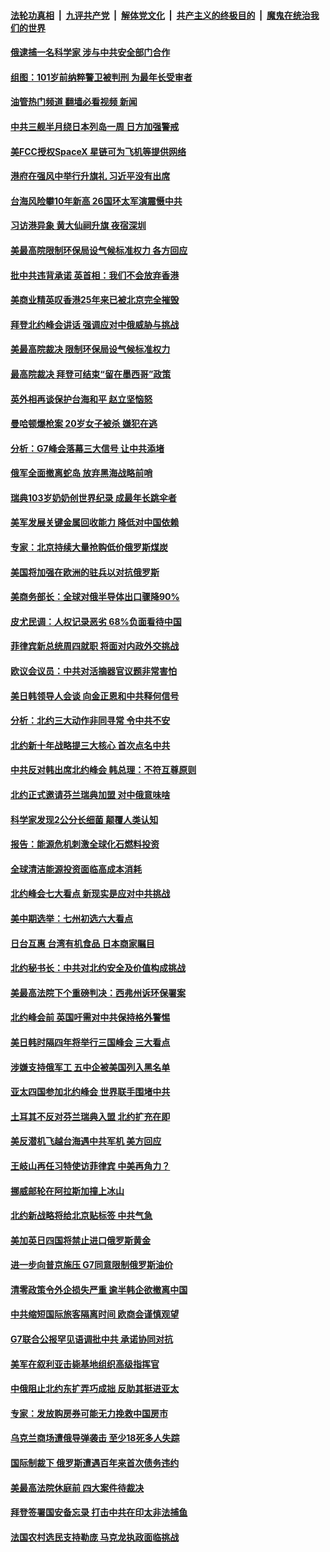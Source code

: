 ####  [法轮功真相](../../../../basic/blob/master/README.md?t=07012131) &nbsp;|&nbsp; [九评共产党](../../../../9ping.md/blob/master/README.md?t=07012131) &nbsp;|&nbsp; [解体党文化](../../../../jtdwh.md/blob/master/README.md?t=07012131)  &nbsp;|&nbsp; [共产主义的终极目的](../../../../gczydzjmd.md/blob/master/README.md?t=07012131) &nbsp;|&nbsp; [魔鬼在统治我们的世界](../../../../mgztzwmdsj.md/blob/master/README.md?t=07012131) 

#### [俄逮捕一名科学家 涉与中共安全部门合作](../pages/nsc418/n13771389.md?t=07012131) 

#### [组图：101岁前纳粹警卫被判刑 为最年长受审者](../pages/nsc418/n13770654.md?t=07012131) 

#### [油管热门频道 翻墙必看视频 新闻](http://45.76.130.85:81/youtube.html?07012131)

#### [中共三舰半月绕日本列岛一周 日方加强警戒](../pages/nsc418/n13771297.md?t=07012131) 

#### [美FCC授权SpaceX 星链可为飞机等提供网络](../pages/nsc418/n13771158.md?t=07012131) 

#### [港府在强风中举行升旗礼 习近平没有出席](../pages/nsc418/n13771046.md?t=07012131) 

#### [台海风险攀10年新高 26国环太军演震慑中共](../pages/nsc418/n13770929.md?t=07012131) 

#### [习访港异象 黄大仙祠升旗 夜宿深圳](../pages/nsc418/n13770965.md?t=07012131) 

#### [美最高院限制环保局设气候标准权力 各方回应](../pages/nsc418/n13770901.md?t=07012131) 

#### [批中共违背承诺 英首相：我们不会放弃香港](../pages/nsc418/n13770927.md?t=07012131) 

#### [美商业精英叹香港25年来已被北京完全摧毁](../pages/nsc418/n13770923.md?t=07012131) 

#### [拜登北约峰会讲话 强调应对中俄威胁与挑战](../pages/nsc418/n13770867.md?t=07012131) 

#### [美最高院裁决 限制环保局设气候标准权力](../pages/nsc418/n13770868.md?t=07012131) 

#### [最高院裁决 拜登可结束“留在墨西哥”政策](../pages/nsc418/n13770877.md?t=07012131) 

#### [英外相再谈保护台海和平 赵立坚恼怒](../pages/nsc418/n13770711.md?t=07012131) 

#### [曼哈顿爆枪案 20岁女子被杀 嫌犯在逃](../pages/nsc418/n13770797.md?t=07012131) 

#### [分析：G7峰会落幕三大信号 让中共添堵](../pages/nsc418/n13770331.md?t=07012131) 

#### [俄军全面撤离蛇岛 放弃黑海战略前哨](../pages/nsc418/n13770716.md?t=07012131) 

#### [瑞典103岁奶奶创世界纪录 成最年长跳伞者](../pages/nsc418/n13770563.md?t=07012131) 

#### [美军发展关键金属回收能力 降低对中国依赖](../pages/nsc418/n13770576.md?t=07012131) 

#### [专家：北京持续大量抢购低价俄罗斯煤炭](../pages/nsc418/n13770387.md?t=07012131) 

#### [美国将加强在欧洲的驻兵以对抗俄罗斯](../pages/nsc418/n13770377.md?t=07012131) 

#### [美商务部长：全球对俄半导体出口骤降90%](../pages/nsc418/n13770314.md?t=07012131) 

#### [皮尤民调：人权记录恶劣 68%负面看待中国](../pages/nsc418/n13770177.md?t=07012131) 

#### [菲律宾新总统周四就职 将面对内政外交挑战](../pages/nsc418/n13770206.md?t=07012131) 

#### [欧议会议员：中共对活摘器官议题非常害怕](../pages/nsc418/n13770228.md?t=07012131) 

#### [美日韩领导人会谈 向金正恩和中共释何信号](../pages/nsc418/n13770127.md?t=07012131) 

#### [分析：北约三大动作非同寻常 令中共不安](../pages/nsc418/n13770139.md?t=07012131) 

#### [北约新十年战略提三大核心 首次点名中共](../pages/nsc418/n13770147.md?t=07012131) 

#### [中共反对韩出席北约峰会 韩总理：不符互尊原则](../pages/nsc418/n13770144.md?t=07012131) 

#### [北约正式邀请芬兰瑞典加盟 对中俄意味啥](../pages/nsc418/n13770053.md?t=07012131) 

#### [科学家发现2公分长细菌 颠覆人类认知](../pages/nsc418/n13770091.md?t=07012131) 

#### [报告：能源危机刺激全球化石燃料投资](../pages/nsc418/n13770029.md?t=07012131) 

#### [全球清洁能源投资面临高成本消耗](../pages/nsc418/n13770024.md?t=07012131) 

#### [北约峰会七大看点 新现实是应对中共挑战](../pages/nsc418/n13769989.md?t=07012131) 

#### [美中期选举：七州初选六大看点](../pages/nsc418/n13769936.md?t=07012131) 

#### [日台互惠 台湾有机食品 日本商家瞩目](../pages/nsc418/n13769960.md?t=07012131) 

#### [北约秘书长：中共对北约安全及价值构成挑战](../pages/nsc418/n13769831.md?t=07012131) 

#### [美最高法院下个重磅判决：西弗州诉环保署案](../pages/nsc418/n13769362.md?t=07012131) 

#### [北约峰会前 英国吁需对中共保持格外警惕](../pages/nsc418/n13769720.md?t=07012131) 

#### [美日韩时隔四年将举行三国峰会 三大看点](../pages/nsc418/n13769746.md?t=07012131) 

#### [涉嫌支持俄军工 五中企被美国列入黑名单](../pages/nsc418/n13769660.md?t=07012131) 

#### [亚太四国参加北约峰会 世界联手围堵中共](../pages/nsc418/n13769462.md?t=07012131) 

#### [土耳其不反对芬兰瑞典入盟 北约扩充在即](../pages/nsc418/n13769476.md?t=07012131) 

#### [美反潜机飞越台海遇中共军机 美方回应](../pages/nsc418/n13769433.md?t=07012131) 

#### [王岐山再任习特使访菲律宾 中美再角力？](../pages/nsc418/n13769385.md?t=07012131) 

#### [挪威邮轮在阿拉斯加撞上冰山](../pages/nsc418/n13769426.md?t=07012131) 

#### [北约新战略将给北京贴标签 中共气急](../pages/nsc418/n13769418.md?t=07012131) 

#### [美加英日四国将禁止进口俄罗斯黄金](../pages/nsc418/n13769420.md?t=07012131) 

#### [进一步向普京施压 G7同意限制俄罗斯油价](../pages/nsc418/n13769361.md?t=07012131) 

#### [清零政策令外企损失严重 逾半韩企欲撤离中国](../pages/nsc418/n13769374.md?t=07012131) 

#### [中共缩短国际旅客隔离时间 欧商会谨慎观望](../pages/nsc418/n13769210.md?t=07012131) 

#### [G7联合公报罕见语调批中共 承诺协同对抗](../pages/nsc418/n13769314.md?t=07012131) 

#### [美军在叙利亚击毙基地组织高级指挥官](../pages/nsc418/n13769102.md?t=07012131) 

#### [中俄阻止北约东扩弄巧成拙 反助其挺进亚太](../pages/nsc418/n13768822.md?t=07012131) 

#### [专家：发放购房券可能无力挽救中国房市](../pages/nsc418/n13769001.md?t=07012131) 

#### [乌克兰商场遭俄导弹袭击 至少18死多人失踪](../pages/nsc418/n13768836.md?t=07012131) 

#### [国际制裁下 俄罗斯遭遇百年来首次债务违约](../pages/nsc418/n13768692.md?t=07012131) 

#### [美最高法院休庭前 四大案件待裁决](../pages/nsc418/n13768668.md?t=07012131) 

#### [拜登签署国安备忘录 打击中共在印太非法捕鱼](../pages/nsc418/n13768729.md?t=07012131) 

#### [法国农村选民支持勒庞 马克龙执政面临挑战](../pages/nsc418/n13768727.md?t=07012131) 

<img src='http://gfw-breaker.win/goodnews/indexes/nsc418.md' width='0px' height='0px'/>
